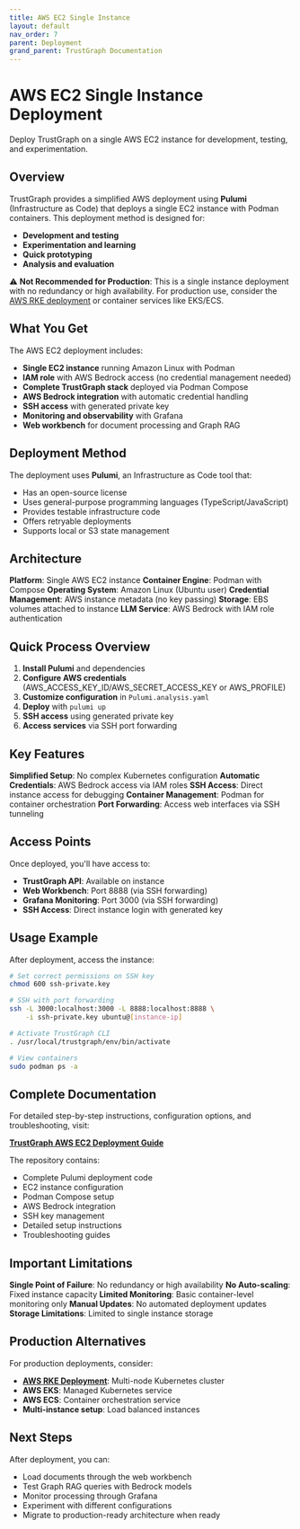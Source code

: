 ```yaml
---
title: AWS EC2 Single Instance
layout: default
nav_order: 7
parent: Deployment
grand_parent: TrustGraph Documentation
---
```


# AWS EC2 Single Instance Deployment

Deploy TrustGraph on a single AWS EC2 instance for development, testing, and experimentation.

## Overview

TrustGraph provides a simplified AWS deployment using **Pulumi** (Infrastructure as Code) that deploys a single EC2 instance with Podman containers. This deployment method is designed for:

- **Development and testing**
- **Experimentation and learning**
- **Quick prototyping**
- **Analysis and evaluation**

⚠️ **Not Recommended for Production**: This is a single instance deployment with no redundancy or high availability. For production use, consider the [AWS RKE deployment](aws.md) or container services like EKS/ECS.

## What You Get

The AWS EC2 deployment includes:

- **Single EC2 instance** running Amazon Linux with Podman
- **IAM role** with AWS Bedrock access (no credential management needed)
- **Complete TrustGraph stack** deployed via Podman Compose
- **AWS Bedrock integration** with automatic credential handling
- **SSH access** with generated private key
- **Monitoring and observability** with Grafana
- **Web workbench** for document processing and Graph RAG

## Deployment Method

The deployment uses **Pulumi**, an Infrastructure as Code tool that:

- Has an open-source license
- Uses general-purpose programming languages (TypeScript/JavaScript)
- Provides testable infrastructure code
- Offers retryable deployments
- Supports local or S3 state management

## Architecture

**Platform**: Single AWS EC2 instance
**Container Engine**: Podman with Compose
**Operating System**: Amazon Linux (Ubuntu user)
**Credential Management**: AWS instance metadata (no key passing)
**Storage**: EBS volumes attached to instance
**LLM Service**: AWS Bedrock with IAM role authentication

## Quick Process Overview

1. **Install Pulumi** and dependencies
2. **Configure AWS credentials** (AWS_ACCESS_KEY_ID/AWS_SECRET_ACCESS_KEY or AWS_PROFILE)
3. **Customize configuration** in `Pulumi.analysis.yaml`
4. **Deploy** with `pulumi up`
5. **SSH access** using generated private key
6. **Access services** via SSH port forwarding

## Key Features

**Simplified Setup**: No complex Kubernetes configuration
**Automatic Credentials**: AWS Bedrock access via IAM roles
**SSH Access**: Direct instance access for debugging
**Container Management**: Podman for container orchestration
**Port Forwarding**: Access web interfaces via SSH tunneling

## Access Points

Once deployed, you'll have access to:

- **TrustGraph API**: Available on instance
- **Web Workbench**: Port 8888 (via SSH forwarding)
- **Grafana Monitoring**: Port 3000 (via SSH forwarding)
- **SSH Access**: Direct instance login with generated key

## Usage Example

After deployment, access the instance:

```bash
# Set correct permissions on SSH key
chmod 600 ssh-private.key

# SSH with port forwarding
ssh -L 3000:localhost:3000 -L 8888:localhost:8888 \
    -i ssh-private.key ubuntu@[instance-ip]

# Activate TrustGraph CLI
. /usr/local/trustgraph/env/bin/activate

# View containers
sudo podman ps -a
```

## Complete Documentation

For detailed step-by-step instructions, configuration options, and troubleshooting, visit:

**[TrustGraph AWS EC2 Deployment Guide](https://github.com/trustgraph-ai/pulumi-trustgraph-ec2)**

The repository contains:
- Complete Pulumi deployment code
- EC2 instance configuration
- Podman Compose setup
- AWS Bedrock integration
- SSH key management
- Detailed setup instructions
- Troubleshooting guides

## Important Limitations

**Single Point of Failure**: No redundancy or high availability
**No Auto-scaling**: Fixed instance capacity
**Limited Monitoring**: Basic container-level monitoring only
**Manual Updates**: No automated deployment updates
**Storage Limitations**: Limited to single instance storage

## Production Alternatives

For production deployments, consider:
- **[AWS RKE Deployment](aws.md)**: Multi-node Kubernetes cluster
- **AWS EKS**: Managed Kubernetes service
- **AWS ECS**: Container orchestration service
- **Multi-instance setup**: Load balanced instances

## Next Steps

After deployment, you can:
- Load documents through the web workbench
- Test Graph RAG queries with Bedrock models
- Monitor processing through Grafana
- Experiment with different configurations
- Migrate to production-ready architecture when ready
